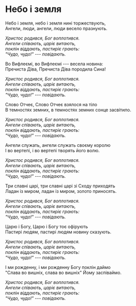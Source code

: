 Небо і земля
================================================================

Небо і земля, небо і земля нині торжествують,\
Ангели, люди, ангели, люди весело празнують.

*Христос родився, Бог воплотився.\
Ангели співають, царіє витають,\
поклін віддають, пастиріє грають:\
"Чудо, чудо!" --- повідають.*

Во Вифлеємі, во Вифлеємі --- весела новина:\
Пречиста Діва, Пречиста Діва породила Cина!

*Христос родився, Бог воплотився.\
Ангели співають, царіє витають,\
поклін віддають, пастиріє грають:\
"Чудо, чудо!" --- повідають.*

Слово Отчеє, Слово Отчеє взялося на тіло\
В темностях земних, в темностях земних сонце засвітило.

*Христос родився, Бог воплотився.\
Ангели співають, царіє витають,\
поклін віддають, пастиріє грають:\
"Чудо, чудо!" --- повідають.*

Ангели служать, ангели служать своєму королю\
I во вертепі, і во вертепі творять його волю.

*Христос родився, Бог воплотився.\
Ангели співають, царіє витають,\
поклін віддають, пастиріє грають:\
"Чудо, чудо!" --- повідають.*

Три славні царі, три славні царі зі Сходу приходять\
Ладан із миром, ладан із миром, золото приносять.

*Христос родився, Бог воплотився.\
Ангели співають, царіє витають,\
поклін віддають, пастиріє грають:\
"Чудо, чудо!" --- повідають.*

Царю і Богу, Царю і Богу тоє офірують\
Пастирі людям, пастирі людям новину сказують.

*Христос родився, Бог воплотився.\
Ангели співають, царіє витають,\
поклін віддають, пастиріє грають:\
"Чудо, чудо!" --- повідають.*

І ми рожденну, і ми рожденну Богу поклін даймо\
"Слава во вишніх, слава во вишніх" Йому заспіваймо.

*Христос родився, Бог воплотився.\
Ангели співають, царіє витають,\
поклін віддають, пастиріє грають:\
"Чудо, чудо!" --- повідають.*
